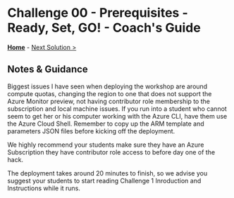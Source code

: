 # Challenge 00 - Prerequisites - Ready, Set, GO! - Coach's Guide 

**[Home](./README.md)** - [Next Solution >](./Solution-01.md)

## Notes & Guidance

Biggest issues I have seen when deploying the workshop are around compute quotas, changing the region to one that does not support the Azure Monitor preview, not having contributor role membership to the subscription and local machine issues.  If you run into a student who cannot seem to get her or his computer working with the Azure CLI, have them use the Azure Cloud Shell.  Remember to copy up the ARM template and parameters JSON files before kicking off the deployment.

We highly recommend your students make sure they have an Azure Subscription they have contributor role access to before day one of the hack.  

The deployment takes around 20 minutes to finish, so we advise you suggest your students to start reading Challenge 1 Inroduction and Instructions while it runs.
